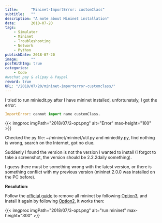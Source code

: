 ```yaml
---
title:      "Mininet-ImportError: customClass"
subtitle:   ""
description: "A note about Mininet installation"
date:       2018-07-20
tags:
    - Simulator
    - Mininet
    - Troubleshooting
    - Network
    - Python
publishDate: 2018-07-20
image:      ""
postWithImg: true
categories:
    - Code
#wechat pay & alipay & Paypal
reward: true
URL: "/2018/07/20/mininet-importerror-customclass/"
---
```

I tried to run miniedit.py after I have mininet installed, unfortunately, I got the error:

~~~python
ImportError: cannot import name customClass.
~~~

{{< imgproc imgPath="2018/07/2-opt.png" alt="Error" max-height="100" >}}

Checked the py file: ~/mininet/mininet/util.py and miniedity.py, find nothing is wrong, search on the Internet, got no clue.

Suddenly I found the version is not the version I wanted to install (I forgot to take a screenshot, the version should be 2.2.2daily something).

I guess there must be something wrong with the latest version, or there is something conflict with my previous version (mininet 2.0.0 was installed on the PC before).

**Resolution:**

Follow the [official guide](http://mininet.org/download/) to remove all mininet by following [Option3](http://mininet.org/download/#option-3-installation-from-packages), and install it again by following [Option2](http://mininet.org/download/#option-2-native-installation-from-source), it works then:

{{< imgproc imgPath="2018/07/3-opt.png" alt="run mininet" max-height="300" >}}
